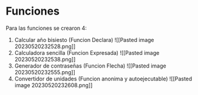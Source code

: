# Funciones

Para las funciones se crearon 4:

 1. Calcular año bisiesto (Funcion Declara)
    ![[Pasted image 20230520232528.png]]
 2. Calculadora sencilla (Funcion Expresada)
    ![[Pasted image 20230520232538.png]]
 3. Generador de contraseñas (Funcion Flecha)
    ![[Pasted image 20230520232555.png]]
 4. Convertidor de unidades (Funcion anonima y autoejecutable)
    ![[Pasted image 20230520232608.png]]